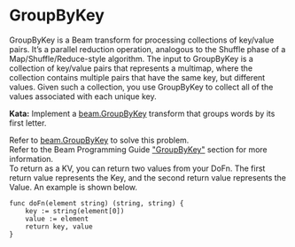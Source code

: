 <!--
    Licensed to the Apache Software Foundation (ASF) under one
    or more contributor license agreements.  See the NOTICE file
    distributed with this work for additional information
    regarding copyright ownership.  The ASF licenses this file
    to you under the Apache License, Version 2.0 (the
    "License"); you may not use this file except in compliance
    with the License.  You may obtain a copy of the License at

      http://www.apache.org/licenses/LICENSE-2.0

    Unless required by applicable law or agreed to in writing,
    software distributed under the License is distributed on an
    "AS IS" BASIS, WITHOUT WARRANTIES OR CONDITIONS OF ANY
    KIND, either express or implied.  See the License for the
    specific language governing permissions and limitations
    under the License.
-->

# GroupByKey

GroupByKey is a Beam transform for processing collections of key/value pairs. It’s a parallel
reduction operation, analogous to the Shuffle phase of a Map/Shuffle/Reduce-style algorithm. The
input to GroupByKey is a collection of key/value pairs that represents a multimap, where the
collection contains multiple pairs that have the same key, but different values. Given such a
collection, you use GroupByKey to collect all of the values associated with each unique key.

**Kata:** Implement a 
<a href="https://godoc.org/github.com/apache/beam/sdks/go/pkg/beam#GroupByKey">
beam.GroupByKey</a> transform that groups words by its first letter.

<div class="hint">
  Refer to <a href="https://godoc.org/github.com/apache/beam/sdks/go/pkg/beam#GroupByKey">
  beam.GroupByKey</a> to solve this problem.
</div>

<div class="hint">
  Refer to the Beam Programming Guide
  <a href="https://beam.apache.org/documentation/programming-guide/#groupbykey">
    "GroupByKey"</a> section for more information.
</div>

<div class="hint">
  To return as a KV, you can return two values from your DoFn. The first return value represents the Key, and 
  the second return value represents the Value.  An example is shown below.
  
```
func doFn(element string) (string, string) {
    key := string(element[0])
    value := element
    return key, value
}
``` 
</div>
